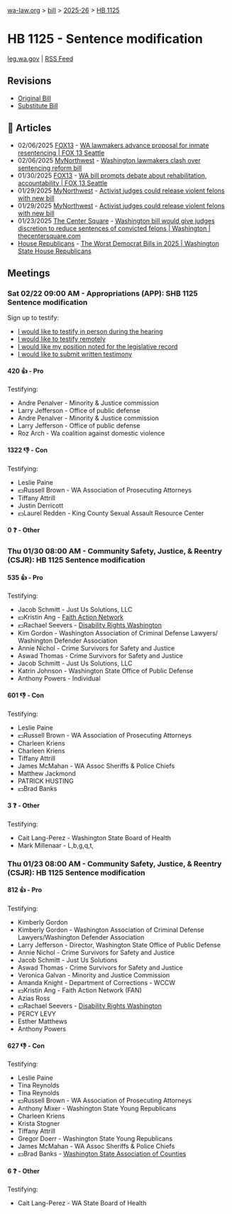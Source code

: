 [wa-law.org](/) > [bill](/bill/) > [2025-26](/bill/2025-26/) > [HB 1125](/bill/2025-26/hb/1125/)

# HB 1125 - Sentence modification
[leg.wa.gov](https://app.leg.wa.gov/billsummary?BillNumber=1125&Year=2025&Initiative=false) | [RSS Feed](./rss.xml)

## Revisions
* [Original Bill](1/)
* [Substitute Bill](S/)

## 📰 Articles
* 02/06/2025 [FOX13](/org/fox13/) - [WA lawmakers advance proposal for inmate resentencing | FOX 13 Seattle](https://www.fox13seattle.com/news/lawmakers-advance-proposal-inmate-resentencing#:~:text=House%20Bill%201125)
* 02/06/2025 [MyNorthwest](/org/mynorthwest/) - [Washington lawmakers clash over sentencing reform bill](https://mynorthwest.com/mynorthwest-politics/wa-sentencing-reform/4041331#:~:text=House%20Bill%201125)
* 01/30/2025 [FOX13](/org/fox13/) - [WA bill prompts debate about rehabilitation, accountability | FOX 13 Seattle](https://www.fox13seattle.com/news/proposal-let-people-out-prison#:~:text=House%20Bill%201125)
* 01/29/2025 [MyNorthwest](/org/mynorthwest/) - [Activist judges could release violent felons with new bill](https://mynorthwest.com/kiro-opinion/activist-judges-early-release/4033290#:~:text=House%20Bill%201125)
* 01/29/2025 [MyNorthwest](/org/mynorthwest/) - [Activist judges could release violent felons with new bill](https://mynorthwest.com/ktth/ktth-opinion/activist-judges-early-release/4033290#:~:text=House%20Bill%201125)
* 01/23/2025 [The Center Square](/org/the_center_square/) - [Washington bill would give judges discretion to reduce sentences of convicted felons | Washington | thecentersquare.com](https://www.thecentersquare.com/washington/article_76e2516e-d9d5-11ef-bde8-9b56aaa674b3.html#:~:text=House%20Bill%201125)
* [House Republicans](/org/house_republicans/) - [The Worst Democrat Bills in 2025 | Washington State House Republicans](https://houserepublicans.wa.gov/the-worst-democrat-bills-in-2025/#:~:text=House%20Bill%201125)

## Meetings
### Sat 02/22 09:00 AM - Appropriations (APP): SHB 1125 Sentence modification
Sign up to testify:
* [I would like to testify in person during the hearing](https://app.leg.wa.gov/csi/Testifier/Add?chamber=House&mId=32886&aId=164616&caId=26019&tId=1)
* [I would like to testify remotely](https://app.leg.wa.gov/csi/Testifier/Add?chamber=House&mId=32886&aId=164616&caId=26019&tId=2)
* [I would like my position noted for the legislative record](https://app.leg.wa.gov/csi/Testifier/Add?chamber=House&mId=32886&aId=164616&caId=26019&tId=3)
* [I would like to submit written testimony](https://app.leg.wa.gov/csi/Testifier/Add?chamber=House&mId=32886&aId=164616&caId=26019&tId=4)

#### 420 👍 - Pro
Testifying:
* Andre Penalver - Minority & Justice commission
* Larry Jefferson - Office of public defense
* Andre Penalver - Minority & Justice commission
* Larry Jefferson - Office of public defense
* Roz Arch - Wa coalition against domestic violence

#### 1322 👎 - Con
Testifying:
* Leslie Paine
* 💵Russell Brown - WA Association of Prosecuting Attorneys
* Tiffany Attrill
* Justin Derricott
* 💵Laurel Redden - King County Sexual Assault Resource Center

#### 0 ❓ - Other

### Thu 01/30 08:00 AM - Community Safety, Justice, & Reentry (CSJR): HB 1125 Sentence modification
#### 535 👍 - Pro
Testifying:
* Jacob Schmitt - Just Us Solutions, LLC
* 💵Kristin Ang - [Faith Action Network](/org/faith_action_network/)
* 💵Rachael Seevers - [Disability Rights Washington](/org/disability_rights_washington/)
* Kim Gordon - Washington Association of Criminal Defense Lawyers/ Washington Defender Association
* Annie Nichol - Crime Survivors for Safety and Justice
* Aswad Thomas - Crime Survivors for Safety and Justice
* Jacob Schmitt - Just Us Solutions, LLC
* Katrin Johnson - Washington State Office of Public Defense
* Anthony Powers - Individual

#### 601 👎 - Con
Testifying:
* Leslie Paine
* 💵Russell Brown - WA Association of Prosecuting Attorneys
* Charleen Kriens
* Charleen Kriens
* Tiffany Attrill
* James McMahan - WA Assoc Sheriffs & Police Chiefs
* Matthew Jackmond
* PATRICK HUSTING
* 💵Brad Banks

#### 3 ❓ - Other
Testifying:
* Cait Lang-Perez - Washington State Board of Health
* Mark Millenaar - L,b,g,q,t,

### Thu 01/23 08:00 AM - Community Safety, Justice, & Reentry (CSJR): HB 1125 Sentence modification
#### 812 👍 - Pro
Testifying:
* Kimberly Gordon
* Kimberly Gordon - Washington Association of Criminal Defense Lawyers/Washington Defender Association
* Larry Jefferson - Director, Washington State Office of Public Defense
* Annie Nichol - Crime Survivors for Safety and Justice
* Jacob Schmitt - Just Us Solutions
* Aswad Thomas - Crime Survivors for Safety and Justice
* Veronica Galvan - Minority and Justice Commission
* Amanda Knight - Department of Corrections - WCCW
* 💵Kristin Ang - Faith Action Network (FAN)
* Azias Ross
* 💵Rachael Seevers - [Disability Rights Washington](/org/disability_rights_washington/)
* PERCY LEVY
* Esther Matthews
* Anthony Powers

#### 627 👎 - Con
Testifying:
* Leslie Paine
* Tina Reynolds
* Tina Reynolds
* 💵Russell Brown - WA Association of Prosecuting Attorneys
* Anthony Mixer - Washington State Young Republicans
* Charleen Kriens
* Krista Stogner
* Tiffany Attrill
* Gregor Doerr - Washington State Young Republicans
* James McMahan - WA Assoc Sheriffs & Police Chiefs
* 💵Brad Banks - [Washington State Association of Counties](/org/washington_state_association_of_counties/)

#### 6 ❓ - Other
Testifying:
* Cait Lang-Perez - WA State Board of Health
